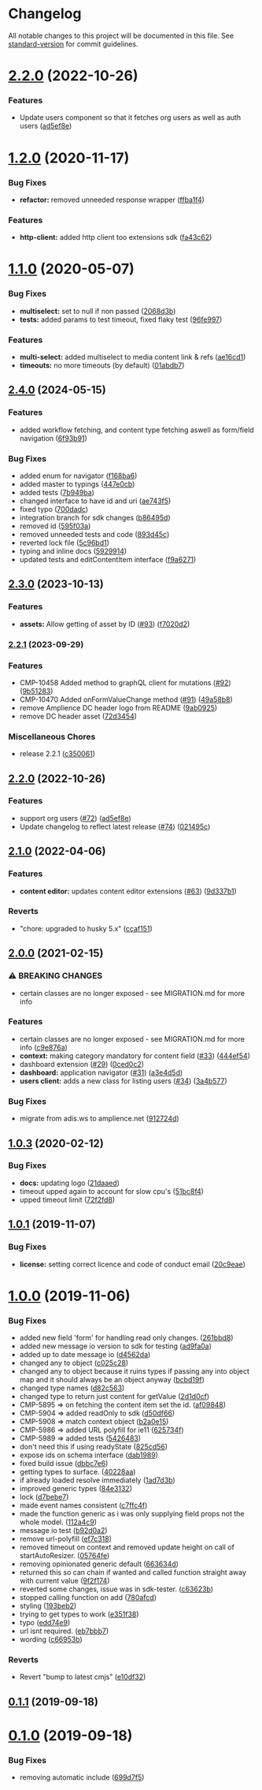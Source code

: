 # Changelog

All notable changes to this project will be documented in this file. See [standard-version](https://github.com/conventional-changelog/standard-version) for commit guidelines.

# [2.2.0](https://github.com/amplience/dc-extensions-sdk/compare/v2.1.0...v2.2.0) (2022-10-26)

### Features

- Update users component so that it fetches org users as well as auth users ([ad5ef8e](https://github.com/amplience/dc-extensions-sdk/commit/ad5ef8ed6428c87cddc9a1623bd36231c207d73a))

# [1.2.0](https://github.com/amplience/dc-extensions-sdk/compare/v1.1.0...v1.2.0) (2020-11-17)

### Bug Fixes

- **refactor:** removed unneeded response wrapper ([ffba1f4](https://github.com/amplience/dc-extensions-sdk/commit/ffba1f467792a5543381e62dd292542da453d25a))

### Features

- **http-client:** added http client too extensions sdk ([fa43c62](https://github.com/amplience/dc-extensions-sdk/commit/fa43c628c1c04960b9d9023bd664349a9bd0edba))

# [1.1.0](https://github.com/amplience/dc-extensions-sdk/compare/v1.0.3...v1.1.0) (2020-05-07)

### Bug Fixes

- **multiselect:** set to null if non passed ([2068d3b](https://github.com/amplience/dc-extensions-sdk/commit/2068d3bd94d6129112c0112a39a1174cf7645424))
- **tests:** added params to test timeout, fixed flaky test ([96fe997](https://github.com/amplience/dc-extensions-sdk/commit/96fe997769ebaec44995eb464ca10d8b02713fb3))

### Features

- **multi-select:** added multiselect to media content link & refs ([ae16cd1](https://github.com/amplience/dc-extensions-sdk/commit/ae16cd122790852ac535cd2bbe03b544f5dd3c9a))
- **timeouts:** no more timeouts (by default) ([01abdb7](https://github.com/amplience/dc-extensions-sdk/commit/01abdb72b9a1b961a20058f27d912cc58a3f4af1))

## [2.4.0](https://www.github.com/amplience/dc-extensions-sdk/compare/v2.3.0...v2.4.0) (2024-05-15)


### Features

* added workflow fetching, and content type fetching aswell as form/field navigation ([6f93b91](https://www.github.com/amplience/dc-extensions-sdk/commit/6f93b91831ae3d893cc3e845d633cbf99f85eb98))


### Bug Fixes

* added enum for navigator ([f168ba6](https://www.github.com/amplience/dc-extensions-sdk/commit/f168ba6b74d79810fc161a11df363f454387fe3b))
* added master to typings ([447e0cb](https://www.github.com/amplience/dc-extensions-sdk/commit/447e0cb444cb972e3ca87dbd43fbf77225acd82c))
* added tests ([7b949ba](https://www.github.com/amplience/dc-extensions-sdk/commit/7b949ba3288321076b3dbde509f7b940bf7e9e02))
* changed interface to have id and uri ([ae743f5](https://www.github.com/amplience/dc-extensions-sdk/commit/ae743f5fcfbde2f6d9d53364dee1de3f1c7fa298))
* fixed typo ([700dadc](https://www.github.com/amplience/dc-extensions-sdk/commit/700dadc8c2b70f4f6324557fc5aaed51c8d4ec7f))
* integration branch for sdk changes ([b86495d](https://www.github.com/amplience/dc-extensions-sdk/commit/b86495db6a40c890681a518e6086a0f2434763bc))
* removed id ([595f03a](https://www.github.com/amplience/dc-extensions-sdk/commit/595f03a7d129a6727f00d969a294801ba037e820))
* removed unneeded tests and code ([893d45c](https://www.github.com/amplience/dc-extensions-sdk/commit/893d45c79b0d5fb6806201a740b5eef0b7e37b62))
* reverted lock file ([5c96bd1](https://www.github.com/amplience/dc-extensions-sdk/commit/5c96bd1a87341617497fe19653e17a66e2ace290))
* typing and inline docs ([5929914](https://www.github.com/amplience/dc-extensions-sdk/commit/592991488a3f4f70b1d06ac81c7840d266708cf8))
* updated tests and editContentItem interface ([f9a6271](https://www.github.com/amplience/dc-extensions-sdk/commit/f9a6271c715162d7f02dd092736d0869e7f783b1))

## [2.3.0](https://www.github.com/amplience/dc-extensions-sdk/compare/v2.2.1...v2.3.0) (2023-10-13)


### Features

* **assets:** Allow getting of asset by ID ([#93](https://www.github.com/amplience/dc-extensions-sdk/issues/93)) ([f7020d2](https://www.github.com/amplience/dc-extensions-sdk/commit/f7020d284d93eed2868518e1bdab851c25431173))

### [2.2.1](https://www.github.com/amplience/dc-extensions-sdk/compare/v2.2.0...v2.2.1) (2023-09-29)


### Features

* CMP-10458 Added method to graphQL client for mutations ([#92](https://www.github.com/amplience/dc-extensions-sdk/issues/92)) ([9b51283](https://www.github.com/amplience/dc-extensions-sdk/commit/9b51283fa36da7cc519b6fef36f444c97fe038e9))
* CMP-10470 Added onFormValueChange method ([#91](https://www.github.com/amplience/dc-extensions-sdk/issues/91)) ([49a58b8](https://www.github.com/amplience/dc-extensions-sdk/commit/49a58b89026adb2821f03a9b2e237e89e391c03b))
* remove Amplience DC header logo from README ([9ab0925](https://www.github.com/amplience/dc-extensions-sdk/commit/9ab092566b71876531f57d5f39b15a22ae151914))
* remove DC header asset ([72d3454](https://www.github.com/amplience/dc-extensions-sdk/commit/72d345404b6f618002e135b65ef47833e30f5f7d))


### Miscellaneous Chores

* release 2.2.1 ([c350061](https://www.github.com/amplience/dc-extensions-sdk/commit/c350061562b3a068ffec8462ae893186bee110fa))

## [2.2.0](https://www.github.com/amplience/dc-extensions-sdk/compare/v2.1.0...v2.2.0) (2022-10-26)


### Features

* support org users ([#72](https://www.github.com/amplience/dc-extensions-sdk/issues/72)) ([ad5ef8e](https://www.github.com/amplience/dc-extensions-sdk/commit/ad5ef8ed6428c87cddc9a1623bd36231c207d73a))
* Update changelog to reflect latest release ([#74](https://www.github.com/amplience/dc-extensions-sdk/issues/74)) ([021495c](https://www.github.com/amplience/dc-extensions-sdk/commit/021495c6dad22f5d06f04cc312a2ae95ebc35aee))

## [2.1.0](https://www.github.com/amplience/dc-extensions-sdk/compare/v2.0.0...v2.1.0) (2022-04-06)

### Features

- **content editor:** updates content editor extensions ([#63](https://www.github.com/amplience/dc-extensions-sdk/issues/63)) ([9d337b1](https://www.github.com/amplience/dc-extensions-sdk/commit/9d337b1d4bfacad55ccb3d9a6b7210560d9c55f7))

### Reverts

- "chore: upgraded to husky 5.x" ([ccaf151](https://www.github.com/amplience/dc-extensions-sdk/commit/ccaf1512cc8e1a1693cf30efa43414280688465d))

## [2.0.0](https://www.github.com/amplience/dc-extensions-sdk/compare/v1.2.0...v2.0.0) (2021-02-15)

### ⚠ BREAKING CHANGES

- certain classes are no longer exposed - see MIGRATION.md for more info

### Features

- certain classes are no longer exposed - see MIGRATION.md for more info ([c9e876a](https://www.github.com/amplience/dc-extensions-sdk/commit/c9e876a6faa662414770874ca463ae175d5d166b))
- **context:** making category mandatory for content field ([#33](https://www.github.com/amplience/dc-extensions-sdk/issues/33)) ([444ef54](https://www.github.com/amplience/dc-extensions-sdk/commit/444ef54f3866d7214b26ced0f3a0ba441f9ae24a))
- dashboard extension ([#29](https://www.github.com/amplience/dc-extensions-sdk/issues/29)) ([0ced0c2](https://www.github.com/amplience/dc-extensions-sdk/commit/0ced0c23c37b17c64ee16c9304f8292200a2e661))
- **dashboard:** application navigator ([#31](https://www.github.com/amplience/dc-extensions-sdk/issues/31)) ([a3e4d5d](https://www.github.com/amplience/dc-extensions-sdk/commit/a3e4d5d1a7d5159e155e7a81d763217c10c40936))
- **users client:** adds a new class for listing users ([#34](https://www.github.com/amplience/dc-extensions-sdk/issues/34)) ([3a4b577](https://www.github.com/amplience/dc-extensions-sdk/commit/3a4b577e5aa49b6d2a5e898d9763ae32e63ebb7b))

### Bug Fixes

- migrate from adis.ws to amplience.net ([912724d](https://www.github.com/amplience/dc-extensions-sdk/commit/912724dc197b68881387711283f61e6a102d1c65))

## [1.0.3](https://github.com/amplience/dc-extensions-sdk/compare/v1.0.2...v1.0.3) (2020-02-12)

### Bug Fixes

- **docs:** updating logo ([21daaed](https://github.com/amplience/dc-extensions-sdk/commit/21daaedff1ef3461697b8421f6757469bf993fb3))
- timeout upped again to account for slow cpu's ([51bc8f4](https://github.com/amplience/dc-extensions-sdk/commit/51bc8f44e0f372e916543ba1c54aa8d6ebf90a12))
- upped timeout limit ([72f2fd8](https://github.com/amplience/dc-extensions-sdk/commit/72f2fd81ce9966f207728707d08ca91d56ad0cb1))

## [1.0.1](https://github.com/amplience/dc-extensions-sdk/compare/v1.0.0...v1.0.1) (2019-11-07)

### Bug Fixes

- **license:** setting correct licence and code of conduct email ([20c9eae](https://github.com/amplience/dc-extensions-sdk/commit/20c9eaef6376390bd255ba7af1349a85d74917b9))

# [1.0.0](https://github.com/amplience/dc-extensions-sdk/compare/0.1.1...v1.0.0) (2019-11-06)

### Bug Fixes

- added new field 'form' for handling read only changes. ([261bbd8](https://github.com/amplience/dc-extensions-sdk/commit/261bbd82ce54df240e6de2aedfe69c83e96639fa))
- added new message io version to sdk for testing ([ad9fa0a](https://github.com/amplience/dc-extensions-sdk/commit/ad9fa0a703fe0c03ceb41a87132168cfb669a8dd))
- added up to date message io ([d4562da](https://github.com/amplience/dc-extensions-sdk/commit/d4562da1945f51828dbe048bb44c74e840fc6a1c))
- changed any to object ([c025c28](https://github.com/amplience/dc-extensions-sdk/commit/c025c289940b12669b8bab524b7ac6584a9f1d3f))
- changed any to object because it ruins types if passing any into object map and it should always be an object anyway ([bcbd19f](https://github.com/amplience/dc-extensions-sdk/commit/bcbd19fbdef6089b40de8480d160943fb13c068d))
- changed type names ([d82c563](https://github.com/amplience/dc-extensions-sdk/commit/d82c5630883a6b6ccf80a9cc933cee79bb3bce75))
- changed type to return just content for getValue ([2d1d0cf](https://github.com/amplience/dc-extensions-sdk/commit/2d1d0cf92981433d2196653f6a5079570564d28c))
- CMP-5895 => on fetching the content item set the id. ([af09848](https://github.com/amplience/dc-extensions-sdk/commit/af098489fc776d5076ae220ff17abd07d377ec05))
- CMP-5904 => added readOnly to sdk ([d50df66](https://github.com/amplience/dc-extensions-sdk/commit/d50df66bf2f1e99755b7129a575d0a0abed57ca7))
- CMP-5908 => match context object ([b2a0e15](https://github.com/amplience/dc-extensions-sdk/commit/b2a0e156d012c4515c8b5275c917b5b8e5e6f359))
- CMP-5986 => added URL polyfill for ie11 ([625734f](https://github.com/amplience/dc-extensions-sdk/commit/625734fd99b43ee1f2c63a8885ade43913202fea))
- CMP-5989 => added tests ([5426483](https://github.com/amplience/dc-extensions-sdk/commit/5426483b690622647f295e9bea61bef990c6b696))
- don't need this if using readyState ([825cd56](https://github.com/amplience/dc-extensions-sdk/commit/825cd564108fbaff8a8b196e2c4fefef4ee01279))
- expose ids on schema interface ([dab1989](https://github.com/amplience/dc-extensions-sdk/commit/dab19891d1ae0289c286757067d8a60288117eef))
- fixed build issue ([dbbc7e6](https://github.com/amplience/dc-extensions-sdk/commit/dbbc7e624b6edb7aefd086dbd5da86e809954e21))
- getting types to surface. ([40228aa](https://github.com/amplience/dc-extensions-sdk/commit/40228aa32bb4dc63a042c35740133ac96101f435))
- if already loaded resolve immediately ([1ad7d3b](https://github.com/amplience/dc-extensions-sdk/commit/1ad7d3b7b169a3c117eaa9394de5e35b41af75a1))
- improved generic types ([84e3132](https://github.com/amplience/dc-extensions-sdk/commit/84e313282d6a96158dbed1a321c5b0b8703cdff0))
- lock ([d7bebe7](https://github.com/amplience/dc-extensions-sdk/commit/d7bebe7e276bad209956efdc817cadb1c2091348))
- made event names consistent ([c7ffc4f](https://github.com/amplience/dc-extensions-sdk/commit/c7ffc4f8bca7f11fdbd068179c3d27aa0f10b065))
- made the function generic as i was only supplying field props not the whole model. ([112a4c9](https://github.com/amplience/dc-extensions-sdk/commit/112a4c9c7444d2bd426bb3d1a11c5a1bef35e4df))
- message io test ([b92d0a2](https://github.com/amplience/dc-extensions-sdk/commit/b92d0a26d1b8b700925e0a58a4ddf8cb80efc8f8))
- remove url-polyfill ([ef7c318](https://github.com/amplience/dc-extensions-sdk/commit/ef7c31850259576a00047d6897529ee88df98b6d))
- removed timeout on context and removed update height on call of startAutoResizer. ([05764fe](https://github.com/amplience/dc-extensions-sdk/commit/05764fe0143c03b9ecfb273549bb3e0f098f0a6f))
- removing opinionated generic default ([663634d](https://github.com/amplience/dc-extensions-sdk/commit/663634d81a690a3e904808cff5640afd31f88cb1))
- returned this so can chain if wanted and called function straight away with current value ([9f2f174](https://github.com/amplience/dc-extensions-sdk/commit/9f2f1745974e5a56c721fef495dea4cbe44556f1))
- reverted some changes, issue was in sdk-tester. ([c63623b](https://github.com/amplience/dc-extensions-sdk/commit/c63623bb33cf0ee90de7ebc828f77fa315a360a7))
- stopped calling function on add ([780afcd](https://github.com/amplience/dc-extensions-sdk/commit/780afcd713aa9b7928846ff27c8b1320b98227bf))
- styling ([193beb2](https://github.com/amplience/dc-extensions-sdk/commit/193beb2d80b7b41849b1629493e0b1d45f99bd13))
- trying to get types to work ([e351f38](https://github.com/amplience/dc-extensions-sdk/commit/e351f38cf13acd864910fe6f534279f8412d1c61))
- typo ([edd74e9](https://github.com/amplience/dc-extensions-sdk/commit/edd74e969f2175bfcbb08c33a6fc32063f84854d))
- url isnt required. ([eb7bbb7](https://github.com/amplience/dc-extensions-sdk/commit/eb7bbb7ed4a813fb0c05b23d0220fcc7b482d30d))
- wording ([c66953b](https://github.com/amplience/dc-extensions-sdk/commit/c66953b264c09bf71ef5587cbcf132f30ef119d1))

### Reverts

- Revert "bump to latest cmjs" ([e10df32](https://github.com/amplience/dc-extensions-sdk/commit/e10df32dead1b03a0a2f62bc7d2cf2d5db456316))

## [0.1.1](https://github.com/amplience/dc-extensions-sdk/compare/0.1.0...0.1.1) (2019-09-18)

# [0.1.0](https://github.com/amplience/dc-extensions-sdk/compare/699d7f524973a632794d1f17ee035bcd5c522760...0.1.0) (2019-09-18)

### Bug Fixes

- removing automatic include ([699d7f5](https://github.com/amplience/dc-extensions-sdk/commit/699d7f524973a632794d1f17ee035bcd5c522760))
